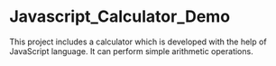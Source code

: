 # Javascript_Calculator_Demo
This project includes a calculator which is developed with the help of JavaScript language. It can perform simple arithmetic operations.
